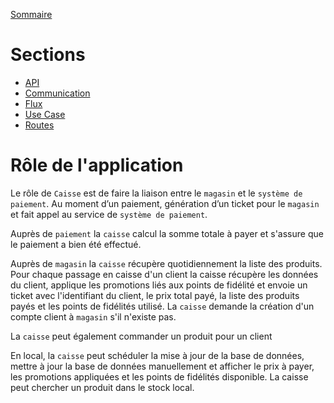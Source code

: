 [Sommaire](https://ursi-2020.github.io/Documentation/)

# Sections

* [API](api.md)
* [Communication](communication.md)
* [Flux](flux.md)
* [Use Case](use-case.md)
* [Routes](routes.md)

# Rôle de l'application

Le rôle de `Caisse` est de faire la liaison entre le `magasin` et le `système de paiement`. 
Au moment d’un paiement, génération d’un ticket pour le `magasin` et fait appel au service de `système de paiement`.

Auprès de `paiement` la `caisse` calcul la somme totale à payer et s'assure que le paiement a bien été effectué.

Auprès de `magasin` la `caisse` récupère quotidiennement la liste des produits.
Pour chaque passage en caisse d'un client la caisse récupère les données du client, applique les promotions liés aux points de fidélité et envoie un ticket avec l'identifiant du client, le prix total payé, la liste des produits payés et les points de fidélités utilisé.
La `caisse` demande la création d'un compte client à `magasin` s'il n'existe pas.

La `caisse` peut également commander un produit pour un client

En local, la `caisse` peut schéduler la mise à jour de la base de données, mettre à jour la base de données manuellement et afficher le prix à payer, les promotions appliquées et les points de fidélités disponible.
La caisse peut chercher un produit dans le stock local.
